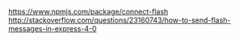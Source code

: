 https://www.npmjs.com/package/connect-flash
http://stackoverflow.com/questions/23160743/how-to-send-flash-messages-in-express-4-0

